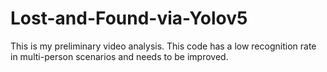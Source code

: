 # Lost-and-Found-via-Yolov5
This is my preliminary video analysis. This code has a low recognition rate in multi-person scenarios and needs to be improved.
